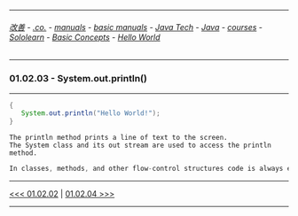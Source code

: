 
---

###### [改善](https://github.com/ttltrk/0C/blob/master/README.MD) - [.co.](https://github.com/ttltrk/PRG/blob/master/CODING.MD) - [manuals](https://github.com/ttltrk/PRG/blob/master/MAN.MD) - [basic manuals](https://github.com/ttltrk/PRG/blob/master/MANUALS.MD) - [Java Tech](https://github.com/ttltrk/PRG/blob/master/JAVA/DOC/JT/JT.MD) - [Java](https://github.com/ttltrk/PRG/blob/master/JAVA/DOC/OJM/OJM.MD) - [courses](https://github.com/ttltrk/PRG/blob/master/JAVA/DOC/CM/JT.MD) - [Sololearn](https://github.com/ttltrk/PRG/blob/master/JAVA/DOC/SL/SL.MD) - [Basic Concepts](https://github.com/ttltrk/PRG/blob/master/JAVA/DOC/SL/01/01.MD) - [Hello World](https://github.com/ttltrk/PRG/blob/master/JAVA/DOC/SL/01/0102/0102.MD)

---

### 01.02.03 - System.out.println()

---

```java
{
   System.out.println("Hello World!");
}
```

```
The println method prints a line of text to the screen.
The System class and its out stream are used to access the println method.
```

```java
In classes, methods, and other flow-control structures code is always enclosed in curly braces { }.
```

---

[<<< 01.02.02](https://github.com/ttltrk/PRG/blob/master/JAVA/DOC/SL/01/0102/010202/010202.MD) |
[01.02.04 >>>](https://github.com/ttltrk/PRG/blob/master/JAVA/DOC/SL/01/0102/010204/010204.MD)

---
